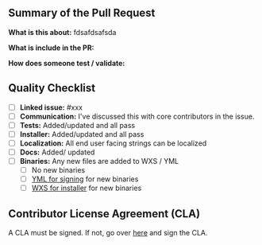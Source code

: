 ## Summary of the Pull Request

**What is this about:** fdsafdsafsda

**What is include in the PR:** 

**How does someone test / validate:** 

## Quality Checklist

- [ ] **Linked issue:** #xxx
- [ ] **Communication:** I've discussed this with core contributors in the issue. 
- [ ] **Tests:** Added/updated and all pass
- [ ] **Installer:** Added/updated and all pass
- [ ] **Localization:** All end user facing strings can be localized
- [ ] **Docs:** Added/ updated
- [ ] **Binaries:** Any new files are added to WXS / YML
   - [ ] No new binaries
   - [ ] [YML for signing](https://github.com/microsoft/PowerToys/blob/master/.pipelines/pipeline.user.windows.yml#L68) for new binaries
   - [ ] [WXS for installer](https://github.com/microsoft/PowerToys/blob/master/installer/PowerToysSetup/Product.wxs) for new binaries

## Contributor License Agreement (CLA)
A CLA must be signed. If not, go over [here](https://cla.opensource.microsoft.com/microsoft/PowerToys) and sign the CLA.
